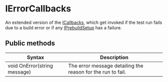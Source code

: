 # IErrorCallbacks

An extended version of the [ICallbacks](./reference-icallbacks.md), which get invoked if the test run fails due to a
build error or if any [IPrebuildSetup](./reference-setup-and-cleanup.md) has a failure.

## Public methods

| Syntax                       | Description                                                         |
| ---------------------------- | ------------------------------------------------------------------- |
| void OnError(string message) | The error message detailing the reason for the run to fail.         |

